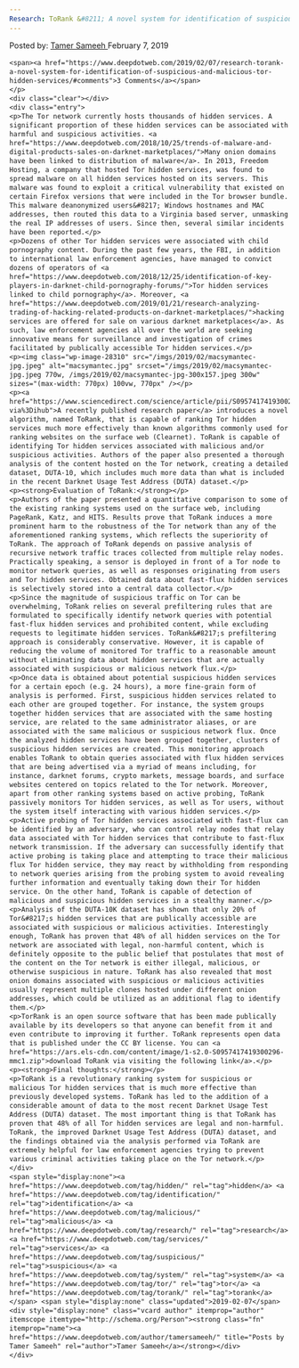 ```yaml
---
Research: ToRank &#8211; A novel system for identification of suspicious and malicious Tor hidden services
---
```

<article class="post-listing post-28308 post type-post status-publish format-standard has-post-thumbnail hentry  tag-identification tag-malicious tag-research tag-services tag-suspicious tag-system  ank">
    <div class="post-inner">
        <span>Posted by: <a href="https://www.deepdotweb.com/author/tamersameeh/" title="">Tamer Sameeh </a></span>
    <span>February 7, 2019</span>
    
    <span><a href="https://www.deepdotweb.com/2019/02/07/research-torank-a-novel-system-for-identification-of-suspicious-and-malicious-tor-hidden-services/#comments">3 Comments</a></span>
    </p>
    <div class="clear"></div>
    <div class="entry">
    <p>The Tor network currently hosts thousands of hidden services. A significant proportion of these hidden services can be associated with harmful and suspicious activities. <a href="https://www.deepdotweb.com/2018/10/25/trends-of-malware-and-digital-products-sales-on-darknet-marketplaces/">Many onion domains have been linked to distribution of malware</a>. In 2013, Freedom Hosting, a company that hosted Tor hidden services, was found to spread malware on all hidden services hosted on its servers. This malware was found to exploit a critical vulnerability that existed on certain Firefox versions that were included in the Tor browser bundle. This malware deanonymized users&#8217; Windows hostnames and MAC addresses, then routed this data to a Virginia based server, unmasking the real IP addresses of users. Since then, several similar incidents have been reported.</p>
    <p>Dozens of other Tor hidden services were associated with child pornography content. During the past few years, the FBI, in addition to international law enforcement agencies, have managed to convict dozens of operators of <a href="https://www.deepdotweb.com/2018/12/25/identification-of-key-players-in-darknet-child-pornography-forums/">Tor hidden services linked to child pornography</a>. Moreover, <a href="https://www.deepdotweb.com/2019/01/21/research-analyzing-trading-of-hacking-related-products-on-darknet-marketplaces/">hacking services are offered for sale on various darknet marketplaces</a>. As such, law enforcement agencies all over the world are seeking innovative means for surveillance and investigation of crimes facilitated by publically accessible Tor hidden services.</p>
    <p><img class="wp-image-28310" src="/imgs/2019/02/macsymantec-jpg.jpeg" alt="macsymantec.jpg" srcset="/imgs/2019/02/macsymantec-jpg.jpeg 770w, /imgs/2019/02/macsymantec-jpg-300x157.jpeg 300w" sizes="(max-width: 770px) 100vw, 770px" /></p>
    <p><a href="https://www.sciencedirect.com/science/article/pii/S0957417419300296?via%3Dihub">A recently published research paper</a> introduces a novel algorithm, named ToRank, that is capable of ranking Tor hidden services much more effectively than known algorithms commonly used for ranking websites on the surface web (Clearnet). ToRank is capable of identifying Tor hidden services associated with malicious and/or suspicious activities. Authors of the paper also presented a thorough analysis of the content hosted on the Tor network, creating a detailed dataset, DUTA-10, which includes much more data than what is included in the recent Darknet Usage Test Address (DUTA) dataset.</p>
    <p><strong>Evaluation of ToRank:</strong></p>
    <p>Authors of the paper presented a quantitative comparison to some of the existing ranking systems used on the surface web, including PageRank, Katz, and HITS. Results prove that ToRank induces a more prominent harm to the robustness of the Tor network than any of the aforementioned ranking systems, which reflects the superiority of ToRank. The approach of ToRank depends on passive analysis of recursive network traffic traces collected from multiple relay nodes. Practically speaking, a sensor is deployed in front of a Tor node to monitor network queries, as well as responses originating from users and Tor hidden services. Obtained data about fast-flux hidden services is selectively stored into a central data collector.</p>
    <p>Since the magnitude of suspicious traffic on Tor can be overwhelming, ToRank relies on several prefiltering rules that are formulated to specifically identify network queries with potential fast-flux hidden services and prohibited content, while excluding requests to legitimate hidden services. ToRank&#8217;s prefiltering approach is considerably conservative. However, it is capable of reducing the volume of monitored Tor traffic to a reasonable amount without eliminating data about hidden services that are actually associated with suspicious or malicious network flux.</p>
    <p>Once data is obtained about potential suspicious hidden services for a certain epoch (e.g. 24 hours), a more fine-grain form of analysis is performed. First, suspicious hidden services related to each other are grouped together. For instance, the system groups together hidden services that are associated with the same hosting service, are related to the same administrator aliases, or are associated with the same malicious or suspicious network flux. Once the analyzed hidden services have been grouped together, clusters of suspicious hidden services are created. This monitoring approach enables ToRank to obtain queries associated with flux hidden services that are being advertised via a myriad of means including, for instance, darknet forums, crypto markets, message boards, and surface websites centered on topics related to the Tor network. Moreover, apart from other ranking systems based on active probing, ToRank passively monitors Tor hidden services, as well as Tor users, without the system itself interacting with various hidden services.</p>
    <p>Active probing of Tor hidden services associated with fast-flux can be identified by an adversary, who can control relay nodes that relay data associated with Tor hidden services that contribute to fast-flux network transmission. If the adversary can successfully identify that active probing is taking place and attempting to trace their malicious flux Tor hidden service, they may react by withholding from responding to network queries arising from the probing system to avoid revealing further information and eventually taking down their Tor hidden service. On the other hand, ToRank is capable of detection of malicious and suspicious hidden services in a stealthy manner.</p>
    <p>Analysis of the DUTA-10K dataset has shown that only 20% of Tor&#8217;s hidden services that are publically accessible are associated with suspicious or malicious activities. Interestingly enough, ToRank has proven that 48% of all hidden services on the Tor network are associated with legal, non-harmful content, which is definitely opposite to the public belief that postulates that most of the content on the Tor network is either illegal, malicious, or otherwise suspicious in nature. ToRank has also revealed that most onion domains associated with suspicious or malicious activities usually represent multiple clones hosted under different onion addresses, which could be utilized as an additional flag to identify them.</p>
    <p>TorRank is an open source software that has been made publically available by its developers so that anyone can benefit from it and even contribute to improving it further. ToRank represents open data that is published under the CC BY license. You can <a href="https://ars.els-cdn.com/content/image/1-s2.0-S0957417419300296-mmc1.zip">download ToRank via visiting the following link</a>.</p>
    <p><strong>Final thoughts:</strong></p>
    <p>ToRank is a revolutionary ranking system for suspicious or malicious Tor hidden services that is much more effective than previously developed systems. ToRank has led to the addition of a considerable amount of data to the most recent Darknet Usage Test Address (DUTA) dataset. The most important thing is that ToRank has proven that 48% of all Tor hidden services are legal and non-harmful. ToRank, the improved Darknet Usage Test Address (DUTA) dataset, and the findings obtained via the analysis performed via ToRank are extremely helpful for law enforcement agencies trying to prevent various criminal activities taking place on the Tor network.</p>
    </div>
    <span style="display:none"><a href="https://www.deepdotweb.com/tag/hidden/" rel="tag">hidden</a> <a href="https://www.deepdotweb.com/tag/identification/" rel="tag">identification</a> <a href="https://www.deepdotweb.com/tag/malicious/" rel="tag">malicious</a> <a href="https://www.deepdotweb.com/tag/research/" rel="tag">research</a> <a href="https://www.deepdotweb.com/tag/services/" rel="tag">services</a> <a href="https://www.deepdotweb.com/tag/suspicious/" rel="tag">suspicious</a> <a href="https://www.deepdotweb.com/tag/system/" rel="tag">system</a> <a href="https://www.deepdotweb.com/tag/tor/" rel="tag">tor</a> <a href="https://www.deepdotweb.com/tag/torank/" rel="tag">torank</a></span> <span style="display:none" class="updated">2019-02-07</span>
    <div style="display:none" class="vcard author" itemprop="author" itemscope itemtype="http://schema.org/Person"><strong class="fn" itemprop="name"><a href="https://www.deepdotweb.com/author/tamersameeh/" title="Posts by Tamer Sameeh" rel="author">Tamer Sameeh</a></strong></div>
    </div>
</article>

